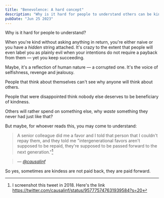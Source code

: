 ```yaml
---
title: "Benevolence: A hard concept"
description: "Why is it hard for people to understand others can be kind?"
pubDate: "Jun 25 2023"
---
```


Why is it hard for people to understand?

When you're kind without asking anything in return, you're either naive or you have a _hidden_ string attached. It's crazy to the extent that people will even label you as plainly evil when your intentions do not require a payback from them — yet you keep succeeding.

Maybe, it's a reflection of human nature — a corrupted one. It's the voice of selfishness, revenge and jealousy.

People that think about themselves can't see why anyone will think about others.

People that were disappointed think nobody else deserves to be beneficiary of kindness.

Others will rather spend on something else, why _waste_ something they never had just like that?

But maybe, for whoever reads this, you may come to understand:

> A senior colleague did me a favor and I told that person that I couldn't repay them, and they told me "intergenerational favors aren't supposed to be repaid, they're supposed to be passed forward to the next generation."[^1]

> — <cite>[@causalinf](https://twitter.com/causalinf)</cite>

So yes, sometimes are kindess are not paid back, they are paid forward.

[^1]: I screenshot this tweet in 2018. Here's the link https://twitter.com/causalinf/status/957775747631939584?s=20